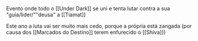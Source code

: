 Evento onde todo o [[Under Dark]] se uni e tenta lutar contra a sua "guia/lider/""deusa" a [[Tiamat]]

Este ano a luta vai ser muito mais cedo, porque a própria está zangada (por causa dos [[Marcados do Destino]] terem enfurecido o [[Shiva]])